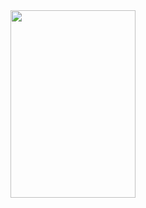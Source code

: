 <img src="[ссылка_на_изображение](https://github.com/kolxz2/Suchev/blob/master/scrin3.jpg)"  width="200" height="300">
